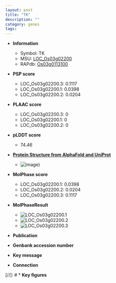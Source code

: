 ```yaml
---
layout: post
title: "TK"
description: ""
category: genes
tags: 
---
```


* **Information**  
    + Symbol: TK  
    + MSU: [LOC_Os03g02200](http://rice.plantbiology.msu.edu/cgi-bin/ORF_infopage.cgi?orf=LOC_Os03g02200)  
    + RAPdb: [Os03g0113100](http://rapdb.dna.affrc.go.jp/viewer/gbrowse_details/irgsp1?name=Os03g0113100)  

* **PSP score**  
    + LOC_Os03g02200.3: 0.1117 
    + LOC_Os03g02200.1: 0.0398 
    + LOC_Os03g02200.2: 0.0204 

* **PLAAC score**  
    + LOC_Os03g02200.3: 0 
    + LOC_Os03g02200.1: 0 
    + LOC_Os03g02200.2: 0 

* **pLDDT score**
    + 74.46

* **[Protein Structure from AlphaFold and UniProt](https://www.uniprot.org/uniprotkb/Q10SR8/entry#structure)**
    + ![image](https://ricepsp.github.io/images/Q1/AF-Q10SR8-F1.png))

* **MolPhase score**
    + LOC_Os03g02200.1: 0.0398
    + LOC_Os03g02200.2: 0.0204
    + LOC_Os03g02200.3: 0.1117

* **MolPhaseResult**
    + ![LOC_Os03g02200.1](https://ricepsp.github.io/pictures/LOC_Os03g/LOC_Os03g02200.1.png)
    + ![LOC_Os03g02200.2](https://ricepsp.github.io/pictures/LOC_Os03g/LOC_Os03g02200.2.png)
    + ![LOC_Os03g02200.3](https://ricepsp.github.io/pictures/LOC_Os03g/LOC_Os03g02200.3.png)

* **Publication**  

* **Genbank accession number**  

* **Key message**  

* **Connection**  

[//]: # * **Key figures**  


